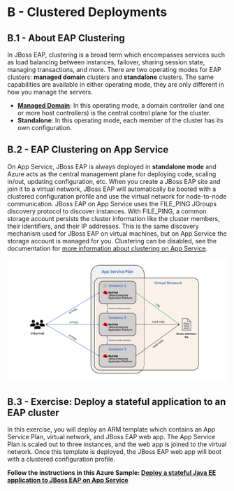 # B - Clustered Deployments

## B.1 - About EAP Clustering

In JBoss EAP, clustering is a broad term which encompasses services such as load balancing between instances, failover, sharing session state, managing transactions, and more. There are two operating modes for EAP clusters: **managed domain** clusters and **standalone** clusters. The same capabilities are available in either operating mode, they are only different in how you manage the servers.

- [**Managed Domain**](https://access.redhat.com/documentation/en-us/red_hat_jboss_enterprise_application_platform/7.0/html/configuration_guide/domain_management): In this operating mode, a domain controller (and one or more host controllers) is the central control plane for the cluster.
- **Standalone**: In this operating mode, each member of the cluster has its own configuration.

## B.2 - EAP Clustering on App Service

On App Service, JBoss EAP is always deployed in **standalone mode** and Azure acts as the central management plane for deploying code, scaling in/out, updating configuration, etc. When you create a JBoss EAP site and join it to a virtual network, JBoss EAP will automatically be booted with a clustered configuration profile and use the virtual network for node-to-node communication. JBoss EAP on App Service uses the FILE_PING JGroups discovery protocol to discover instances. With FILE_PING, a common storage account persists the cluster information like the cluster members, their identifiers, and their IP addresses. This is the same discovery mechanism used for JBoss EAP on virtual machines, but on App Service the storage account is managed for you. Clustering can be disabled, see the documentation for [more information about clustering on App Service](https://docs.microsoft.com/azure/app-service/configure-language-java?pivots=platform-linux#jboss-eap).

![JBoss EAP Clustering diagram](../img/B-Cluster-JBoss-Diagram.png)

## B.3 - Exercise: Deploy a stateful application to an EAP cluster

In this exercise, you will deploy an ARM template which contains an App Service Plan, virtual network, and JBoss EAP web app. The App Service Plan is scaled out to three instances, and the web app is joined to the virtual network. Once this template is deployed, the JBoss EAP web app will boot with a clustered configuration profile.

**Follow the instructions in this Azure Sample: [Deploy a stateful Java EE application to JBoss EAP on App Service](https://github.com/Azure-Samples/clustered-jboss-demo)**
